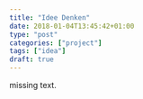 ```yaml
---
title: "Idee Denken"
date: 2018-01-04T13:45:42+01:00
type: "post"
categories: ["project"]
tags: ["idea"]
draft: true
---
```

missing text.
